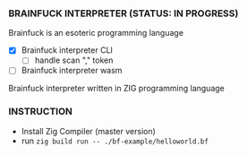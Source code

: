 ### BRAINFUCK INTERPRETER (STATUS: IN PROGRESS)

Brainfuck is an esoteric programming language

- [x] Brainfuck interpreter CLI
  - [ ] handle scan "," token
- [ ] Brainfuck interpreter wasm

Brainfuck interpreter written in ZIG programming language

### INSTRUCTION

- Install Zig Compiler (master version)
- run ```zig build run -- ./bf-example/helloworld.bf```